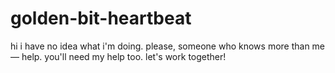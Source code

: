 # golden-bit-heartbeat

hi i have no idea what i'm doing. please, someone who knows more than me — help. you'll need my help too. let's work together! 
